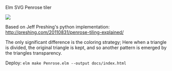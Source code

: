 Elm SVG Penrose tiler

![](https://bitamar.github.io/penrose-svg/sample.svg)

Based on Jeff Preshing's python implementation: 
http://preshing.com/20110831/penrose-tiling-explained/

The only significant difference is the coloring strategy; Here when a triangle 
is divided, the original triangle is kept, and so another pattern is emerged 
by the triangles transparency.



Deploy: `elm make Penrose.elm --output docs/index.html`
